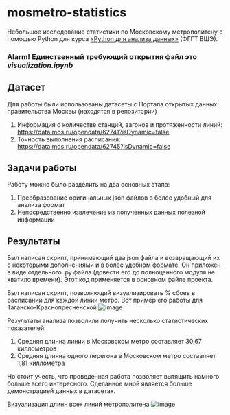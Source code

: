 # mosmetro-statistics
Небольшое исследование статистики по Московскому метрополитену с помощью Python для курса [«Python для анализа данных»](https://github.com/teimy/geohse-python-2024-aut) (ФГГТ ВШЭ).
### Alarm! Единственный требующий открытия файл это _visualization.ipynb_

## Датасет
Для работы были использованы датасеты с Портала открытых данных правительства Москвы (находятся в репозитории) 
1. Информация о количестве станций, вагонов и протяженности линий: https://data.mos.ru/opendata/62741?isDynamic=false
2. Точность выполнения расписания: https://data.mos.ru/opendata/62745?isDynamic=false

## Задачи работы
Работу можно было разделить на два основных этапа:
1. Преобразование оригинальных json файлов в более удобный для анализа формат
2. Непосредственно извлечение из полученных данных полезной информации

## Результаты
Был написан скрипт, принимающий два json файла и возвращающий их с некоторыми дополнениями и в более удобном формате. Он приложен в виде отдельного .py файла (довести его до полноценного модуля не хватило времени). Этот код применяется в основном файле проекта.

Был написан скрипт, позволяющий визуализировать % сбоев в расписании для каждой линии метро. Вот пример его работы для Таганско-Краснопресненской
![image](https://github.com/user-attachments/assets/b2734ba6-45e0-4cf7-a88c-62c215f4c0a6)

Результаты анализа позволили получить несколько статистических показателей:
1. Средняя длинна линии в Московском метро составляет 30,67 киллометров
2. Средняя длинна одного перегона в Московском метро составляет 1,81 киллометра

Но стоит учесть, что проведенная работа позволяет вытящить намного больше всего интересного. Сделанное мной является больше демонстрацией данных в датасетах. 

Визуализация длинн всех линий метрополитена 
![image](https://github.com/user-attachments/assets/4e9d9c4f-5ad0-4d79-90e7-f81bbe721a8f)








